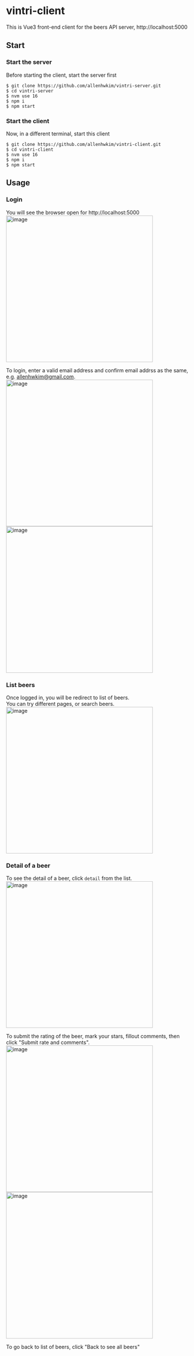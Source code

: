 # vintri-client

This is Vue3 front-end client for the beers API server, http://localhost:5000

## Start

### Start the server
Before starting the client, start the server first
```
$ git clone https://github.com/allenhwkim/vintri-server.git
$ cd vintri-server
$ nvm use 16
$ npm i
$ npm start
```

### Start the client
Now, in a different terminal, start this client
```
$ git clone https://github.com/allenhwkim/vintri-client.git
$ cd vintri-client
$ nvm use 16
$ npm i
$ npm start
```

## Usage

### Login
You will see the browser open for http://localhost:5000  
<img width="400" alt="image" src="https://user-images.githubusercontent.com/1437734/175408187-8bc2f62a-ee57-4e6c-8673-662415a98387.png">

To login, enter a valid email address and confirm email addrss as the same,  e.g. allenhwkim@gmail.com. 
<img width="400" alt="image" src="https://user-images.githubusercontent.com/1437734/175411799-491322b3-b0ac-459f-87d9-bf96a8056291.png">
<img width="400" alt="image" src="https://user-images.githubusercontent.com/1437734/175422824-792030b8-ca56-40a8-bee7-c9fdc886b05b.png">

### List beers
Once logged in, you will be redirect to list of beers.  
You can try different pages, or search beers. 
<img width="400" alt="image" src="https://user-images.githubusercontent.com/1437734/175414959-319d3b9c-4b9c-464f-aad7-18cf871e1ad1.png">

### Detail of a beer
To see the detail of a beer, click `detail` from the list. 
<img width="400" alt="image" src="https://user-images.githubusercontent.com/1437734/175420823-9712bdf5-3457-4d04-8768-5560a2a7d896.png">

To submit the rating of the beer, mark your stars,  fillout comments, then click "Submit rate and comments". 
<img width="400" alt="image" src="https://user-images.githubusercontent.com/1437734/175422404-deffc3d0-46e4-48c7-b4cc-41f2ea9e9755.png">
<img width="400" alt="image" src="https://user-images.githubusercontent.com/1437734/175422601-c6b071ad-9194-47cd-a520-734be1964d97.png">

To go back to list of beers, click "Back to see all beers"







